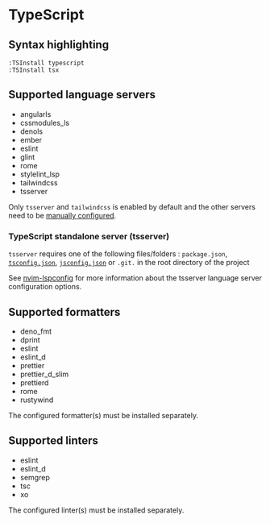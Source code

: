 # TypeScript

## Syntax highlighting

```vim
:TSInstall typescript
:TSInstall tsx
```

## Supported language servers

- angularls
- cssmodules_ls
- denols
- ember
- eslint
- glint
- rome
- stylelint_lsp
- tailwindcss
- tsserver

Only `tsserver` and `tailwindcss` is enabled by default and the other servers need to be [manually configured](./README.md#manually-configured-servers).

### TypeScript standalone server (tsserver)

`tsserver` requires one of the following files/folders : `package.json`, [`tsconfig.json`](https://www.typescriptlang.org/docs/handbook/tsconfig-json.html), [`jsconfig.json`](https://code.visualstudio.com/docs/languages/jsconfig) or `.git.` in the root directory of the project

See [nvim-lspconfig](https://github.com/neovim/nvim-lspconfig/blob/master/doc/server_configurations.md#tsserver) for more information about the tsserver language server configuration options.

## Supported formatters

- deno_fmt
- dprint
- eslint
- eslint_d
- prettier
- prettier_d_slim
- prettierd
- rome
- rustywind

The configured formatter(s) must be installed separately.

## Supported linters

- eslint
- eslint_d
- semgrep
- tsc
- xo

The configured linter(s) must be installed separately.
